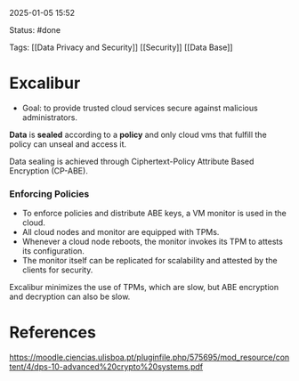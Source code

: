 2025-01-05 15:52

Status: #done 

Tags: [[Data Privacy and Security]] [[Security]] [[Data Base]] 

# Excalibur

- Goal: to provide trusted cloud services secure against malicious administrators.

**Data** is **sealed** according to a **policy** and only cloud vms that fulfill the policy can unseal and access it.

Data sealing is achieved through Ciphertext-Policy Attribute Based Encryption (CP-ABE).

### Enforcing Policies
- To enforce policies and distribute ABE keys, a VM monitor is used in the cloud.
- All cloud nodes and monitor are equipped with TPMs.
- Whenever a cloud node reboots, the monitor invokes its TPM to attests its configuration.
- The monitor itself can be replicated for scalability and attested by the clients for security.

Excalibur minimizes the use of TPMs, which are slow, but ABE encryption and decryption can also be slow.

# References

https://moodle.ciencias.ulisboa.pt/pluginfile.php/575695/mod_resource/content/4/dps-10-advanced%20crypto%20systems.pdf